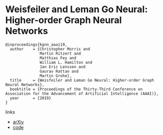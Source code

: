 # Weisfeiler and Leman Go Neural: Higher-order Graph Neural Networks

```
@inproceedings{kgnn_aaai19,
  author    = {Christopher Morris and
               Martin Ritzert and
               Matthias Fey and
               William L. Hamilton and
               Jan Eric Lenssen and
               Gaurav Rattan and
               Martin Grohe},
  title     = {Weisfeiler and Leman Go Neural: Higher-order Graph Neural Networks},
  booktitle = {Proceedings of the Thirty-Third Conference on Association for the Advancement of Artificial Intelligence (AAAI)},
  year      = {2019}
}
```

links
- [arXiv](https://arxiv.org/abs/1810.02244)
- [code](https://github.com/k-gnn/k-gnn)
